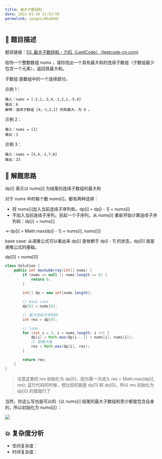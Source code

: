 ```yaml
---
title: 最大子数组和
date: 2022-03-20 11:53:59
permalink: /pages/66a660/
---
```


## 📃 题目描述

题目链接：[53. 最大子数组和 - 力扣（LeetCode） (leetcode-cn.com)](https://leetcode-cn.com/problems/maximum-subarray/)

给你一个整数数组 nums ，请你找出一个具有最大和的连续子数组（子数组最少包含一个元素），返回其最大和。

子数组 是数组中的一个连续部分。

示例 1：

```
输入：nums = [-2,1,-3,4,-1,2,1,-5,4]
输出：6
解释：连续子数组 [4,-1,2,1] 的和最大，为 6 。
```

示例 2：

```
输入：nums = [1]
输出：1
```

示例 3：

```
输入：nums = [5,4,-1,7,8]
输出：23
```

## 🔔 解题思路

dp[i] 表示以 nums[i] 为结尾的连续子数组的最大和

对于 nums 中的每个数 nums[i]，都有两种选择：

- 将 nums[i]加入当前连续子序列和，dp[i] = dp[i - 1] + nums[i]
- 不加入当前连续子序列，另起一个子序列，从 nums[i] 重新开始计算连续子序列和：dp[i] = nums[i]

-> dp[i] = Math.max(dp[i - 1] + nums[i], nums[i])



base case: 从递推公式可以看出来 dp[i] 是依赖于 dp[i - 1] 的状态，dp[0] 就是递推公式的基础。

dp[0] = nums[0]


```java
class Solution {
    public int maxSubArray(int[] nums) {
        if (nums == null || nums.length == 0) {
            return 0;
        }
        
        int[] dp = new int[nums.length];

        // base case
        dp[0] = nums[0];

        // 最大连续子序列和
        int res = dp[0];

        // loop
        for (int i = 1; i < nums.length; i ++) {
            dp[i] = Math.max(dp[i - 1] + nums[i], nums[i]);
            // 取最大值
            res = Math.max(dp[i], res);
        }

        return res;
    }
}
```

> 注意这里的 res 初始化为 dp[0]，因为第一次进入 res = Math.max(dp[i], res); 这行代码的时候，想比较的就是 dp[1] 和 dp[0]，所以 res 初始化为 dp[0] 的值就行了

当然，你这么写也是可以的（以 nums[i] 结尾的最大子数组和至少都是包含自身的，所以初始化为 nums[i]）：

![](https://cs-wiki.oss-cn-shanghai.aliyuncs.com/img/20220304160029.png)

## 💥 复杂度分析

- 空间复杂度：
- 时间复杂度：